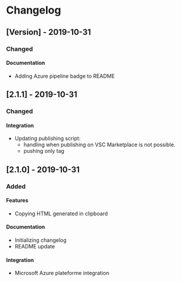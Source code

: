 # Changelog

## [Version] - 2019-10-31

### Changed

#### Documentation

- Adding Azure pipeline badge to README

## [2.1.1] - 2019-10-31

### Changed

#### Integration

- Updating publishing script:
  - handling when publishing on VSC Marketplace is not possible.
  - pushing only tag

## [2.1.0] - 2019-10-31

### Added

#### Features

- Copying HTML generated in clipboard

#### Documentation

- Initializing changelog
- README update

#### Integration

- Microsoft Azure plateforme integration